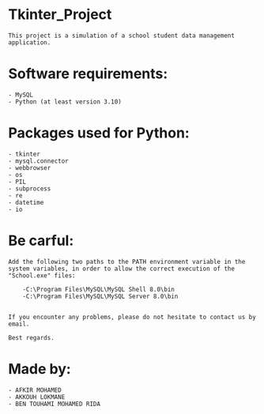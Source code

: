 # Tkinter_Project
    This project is a simulation of a school student data management application.

# Software requirements:
    - MySQL
    - Python (at least version 3.10)
# Packages used for Python:
    - tkinter
    - mysql.connector
    - webbrowser
    - os
    - PIL
    - subprocess
    - re
    - datetime
    - io
# Be carful:
    Add the following two paths to the PATH environment variable in the system variables, in order to allow the correct execution of the "School.exe" files:

        -C:\Program Files\MySQL\MySQL Shell 8.0\bin
        -C:\Program Files\MySQL\MySQL Server 8.0\bin


    If you encounter any problems, please do not hesitate to contact us by email.

    Best regards.
# Made by:
    - AFKIR MOHAMED
    - AKKOUH LOKMANE
    - BEN TOUHAMI MOHAMED RIDA